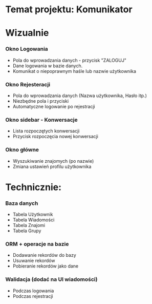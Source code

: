 # Temat projektu: Komunikator


# Wizualnie
### Okno Logowania
- Pola do wprowadzania danych - przycisk "ZALOGUJ"
- Dane logowania w bazie danych.
- Komunikat o niepoprawnym haśle lub nazwie użytkownika
### Okno Rejesteracji
- Pola do wprowadzania danych (Nazwa użytkownika, Hasło itp.)
- Niezbędne pola i przyciski
- Automatyczne logowanie po rejestracji

### Okno sidebar - Konwersacje
- Lista rozpoczętych konwersacji
- Przycisk rozpoczęcia nowej konwersacji

### Okno główne
- Wyszukiwanie znajomych (po nazwie)
- Zmiana ustawień profilu użytkownika

# Technicznie:
### Baza danych
- Tabela Użytkownik
- Tabela Wiadomości
- Tabela Znajomi
- Tabela Grupy

### ORM + operacje na bazie
- Dodawanie rekordów do bazy
- Usuwanie rekordów
- Pobieranie rekordów jako dane

### Walidacja (dodać na UI wiadomości)
- Podczas logowania
- Podczas rejestracji

